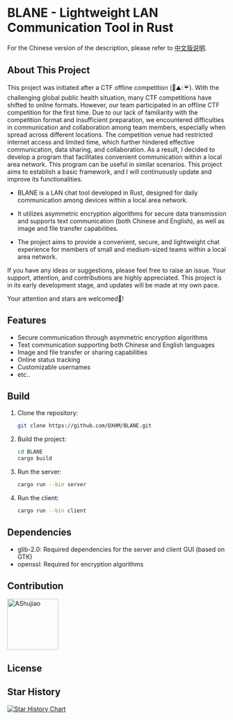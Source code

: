 # BLANE - Lightweight LAN Communication Tool in Rust

For the Chinese version of the description, please refer to [中文版说明](/README_CN.md).

## About This Project

This project was initiated after a CTF offline competition (🚄⛰💧☔). With the challenging global public health situation, many CTF competitions have shifted to online formats. However, our team participated in an offline CTF competition for the first time. Due to our lack of familiarity with the competition format and insufficient preparation, we encountered difficulties in communication and collaboration among team members, especially when spread across different locations. The competition venue had restricted internet access and limited time, which further hindered effective communication, data sharing, and collaboration. As a result, I decided to develop a program that facilitates convenient communication within a local area network. This program can be useful in similar scenarios. This project aims to establish a basic framework, and I will continuously update and improve its functionalities.

+ BLANE is a LAN chat tool developed in Rust, designed for daily communication among devices within a local area network.

+ It utilizes asymmetric encryption algorithms for secure data transmission and supports text communication (both Chinese and English), as well as image and file transfer capabilities.

+ The project aims to provide a convenient, secure, and lightweight chat experience for members of small and medium-sized teams within a local area network.

If you have any ideas or suggestions, please feel free to raise an issue. Your support, attention, and contributions are highly appreciated. This project is in its early development stage, and updates will be made at my own pace.

Your attention and stars are welcomed🥰!

## Features

- Secure communication through asymmetric encryption algorithms
- Text communication supporting both Chinese and English languages
- Image and file transfer or sharing capabilities
- Online status tracking
- Customizable usernames
- etc..

## Build

1. Clone the repository:

   ```bash
   git clone https://github.com/DXHM/BLANE.git
   ```

2. Build the project:

   ```bash
   cd BLANE
   cargo build
   ```

3. Run the server:

   ```bash
   cargo run --bin server
   ```

4. Run the client:

   ```bash
   cargo run --bin client
   ```

## Dependencies

- glib-2.0: Required dependencies for the server and client GUI (based on GTK)
- openssl: Required for encryption algorithms

## Contribution

[<img alt="AShujiao" src="https://avatars.githubusercontent.com/u/69539047?v=4" width="117">](https://github.com/dxhm)


## License



## Star History

[![Star History Chart](https://api.star-history.com/svg?repos=DXHM/BLANE&type=Date)](https://star-history.com/#DXHM/BLANE&Date)
